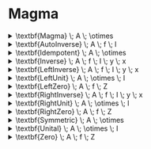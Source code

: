 # Magma

<details>

<summary><span class="math">\textbf{Magma} \; A \; \otimes</span></summary>

***

$$\textbf{Function} \; (A \times A) \; A \; \otimes$$

***

```
pred Magma(A: set univ, op: univ->univ->univ) {
  op in (A->A)-> one A
}
```

</details>

<details>

<summary><span class="math">\textbf{AutoInverse} \; A \; f \; I</span></summary>

***

$$\textbf{Unital} \; A \; f\; I$$

$$\forall(x \in A ::f(x,x) = I)$$

***

```
pred AutoInverse(A: set univ, f: univ->univ->univ, I: univ) {
  Unital[A,f,I]
  all x: A | f[x,x] = I
}
```

</details>

<details>

<summary><span class="math">\textbf{Idempotent} \; A \; \otimes</span></summary>

***

$$\textbf{Magma} \; A \; \otimes$$

$$\forall(a \in A :: a \otimes a = a)$$

***

```
pred Idempotent(A: set univ, op: univ->univ->univ) {
  Magma[A,op]
  all a: A | op[a,a] = a
}
```

</details>

<details>

<summary><span class="math">\textbf{Inverse} \; A \; f \; I \; y \; x</span></summary>

***

$$\textbf{LeftInverse} \; A \; f \; I \; y \; x$$

$$\textbf{RightInverse} \; A \; f \; I \; y \; x$$

***

```
pred Inverse(A: set univ, f: univ->univ->univ, I,y,x: univ) {
  LeftInverse[A,f,I,y,x]
  RightInverse[A,f,I,y,x]
}
```

</details>

<details>

<summary><span class="math">\textbf{LeftInverse} \; A \; f \; I \; y \; x</span></summary>

***

$$\textbf{Unital} \; A \; f \; I$$

$$f(L,x) = I$$

***

```
pred LeftInverse(A: set univ, f: univ->univ->univ, I,L,x: univ) {
  Unital[A,f,I]
  f[L,x] = I
}
```

</details>

<details>

<summary><span class="math">\textbf{LeftUnit} \; A \; \otimes \; I</span></summary>

***

$$\textbf{Magma} \; A \; \otimes$$

$$I \in A$$

$$\forall(x \in A :: I \otimes x = x )$$

***

```
pred LeftUnit(A: set univ, op: univ->univ->univ, I: univ) {
  Magma[A,op]
  I in A
  all x: A | op[I,x] = x
}
```

</details>

<details>

<summary><span class="math">\textbf{LeftZero} \; A \; f \; Z</span></summary>

***

$$\textbf{Magma} \; A \; \otimes$$

$$I \in A$$

$$\forall(x \in A :: f(Z,x) = Z)$$

***

```
pred LeftZero(A: set univ, f: univ->univ->univ, Z: univ) {
  Magma[A,f]
  Z in A
  all x: A | f[Z,x] = Z
}
```

</details>

<details>

<summary><span class="math">\textbf{RightInverse} \; A \; f \; I \; y \; x</span></summary>

***

$$\textbf{Unital} \; A \; f \; I$$

$$f(x,R) = I$$

***

```
pred RightInverse(A: set univ, f: univ->univ->univ, I,R,x: univ) {
  Unital[A,f,I]
  f[x,R] = I
}
```

</details>

<details>

<summary><span class="math">\textbf{RightUnit} \; A \; \otimes \; I</span></summary>

***

$$\textbf{Magma} \; A \; \otimes$$

$$I \in A$$

$$\forall(x \in A :: x = x \otimes I )$$

***

```
pred RightUnit(A: set univ, op: univ->univ->univ, I: univ) {
  Magma[A,op]
  I in A
  all x: A | x = op[x,I]
}
```

</details>

<details>

<summary><span class="math">\textbf{RightZero} \; A \; f \; Z</span></summary>

***

$$\textbf{Magma} \; A \; \otimes$$

$$I \in A$$

$$\forall(x \in A :: f(x,Z) = Z)$$

***

```
pred RightZero(A: set univ, f: univ->univ->univ, Z: univ) {
  Magma[A,f]
  Z in A
  all x: A | f[x,Z] = Z
}
```

</details>

<details>

<summary><span class="math">\textbf{Symmetric} \; A \; \otimes</span></summary>

***

$$\textbf{Magma} \; A \; \otimes$$

$$\forall(x,y \in A :: x \otimes y = y \otimes x)$$

***

```
pred Symmetric(A: set univ, op: univ->univ->univ) {
  Magma[A,op]
  all x,y: A | op[x,y] = op[y,x]
}
```

</details>

<details>

<summary><span class="math">\textbf{Unital} \; A \; \otimes \; I</span></summary>

***

$$\textbf{LeftUnit} \; A \; \otimes \; I$$

$$\textbf{RightUnit} \; A \; \otimes \; I$$

***

```
pred Unital(A: set univ, op: univ->univ->univ, I: univ) {
  LeftUnit[A,op,I]
  RightUnit[A,op,I]
}
```

</details>

<details>

<summary><span class="math">\textbf{Zero} \; A \; f \; Z</span></summary>

***

$$\textbf{LeftZero} \; A \; f \; Z$$

$$\textbf{RightZero} \; A \; f \; Z$$

***

```
pred Zero(A: set univ, f: univ->univ->univ, Z: univ) {
  LeftZero[A,f,Z]
  RightZero[A,f,Z]
}
```

</details>
